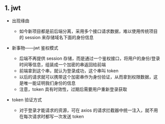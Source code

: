 ## 1. jwt

- 出现缘由

  - 如今新项目都是前后端分离，采用多个接口请求数据，难以使用传统项目的 session 来存储域名下面的身份信息

- 新事物——jwt 鉴权模式

  - 后端不再提供 session 存储，而是通过一个鉴权接口，将用户的身份/登录时间等信息，组装成一个加密的串返回给前端
  - 前端拿到这个串，就认为登录成功，这个串叫 token
  - 以后的请求就可以携带这个加密串作为身份验证，从而拿到权限数据，这是唯一能证明我们身份的信息
  - 注意，token 具有时效性，过期后需要用户重新登录获取

- token 验证方式
  - 对于登录才能请求的资源，可在 axios 的请求拦截器中统一注入，就不用在每次请求时都写一次发送 token

